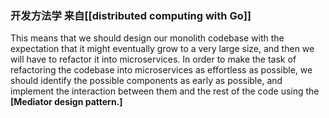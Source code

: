 
### 开发方法学 来自[[distributed computing with Go]]
This means that we should design our monolith codebase with the expectation that it might eventually grow to a very 
large size, and then we will have to refactor it into microservices. In order to make the task of refactoring the codebase
 into microservices as effortless as possible, we should identify the possible components as early as possible, 
 and implement the interaction between them and the rest of the code using the **[Mediator design pattern.]**